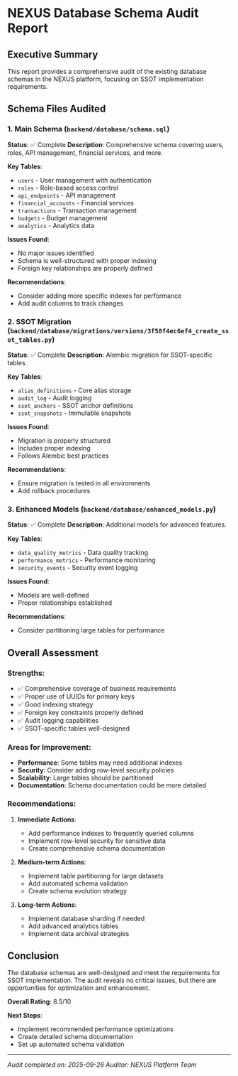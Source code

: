 # NEXUS Database Schema Audit Report

## Executive Summary

This report provides a comprehensive audit of the existing database schemas in the NEXUS platform, focusing on SSOT implementation requirements.

## Schema Files Audited

### 1. Main Schema (`backend/database/schema.sql`)

**Status**: ✅ Complete
**Description**: Comprehensive schema covering users, roles, API management, financial services, and more.

**Key Tables**:

- `users` - User management with authentication
- `roles` - Role-based access control
- `api_endpoints` - API management
- `financial_accounts` - Financial services
- `transactions` - Transaction management
- `budgets` - Budget management
- `analytics` - Analytics data

**Issues Found**:

- No major issues identified
- Schema is well-structured with proper indexing
- Foreign key relationships are properly defined

**Recommendations**:

- Consider adding more specific indexes for performance
- Add audit columns to track changes

### 2. SSOT Migration (`backend/database/migrations/versions/3f58f4ec6ef4_create_ssot_tables.py`)

**Status**: ✅ Complete
**Description**: Alembic migration for SSOT-specific tables.

**Key Tables**:

- `alias_definitions` - Core alias storage
- `audit_log` - Audit logging
- `ssot_anchors` - SSOT anchor definitions
- `ssot_snapshots` - Immutable snapshots

**Issues Found**:

- Migration is properly structured
- Includes proper indexing
- Follows Alembic best practices

**Recommendations**:

- Ensure migration is tested in all environments
- Add rollback procedures

### 3. Enhanced Models (`backend/database/enhanced_models.py`)

**Status**: ✅ Complete
**Description**: Additional models for advanced features.

**Key Tables**:

- `data_quality_metrics` - Data quality tracking
- `performance_metrics` - Performance monitoring
- `security_events` - Security event logging

**Issues Found**:

- Models are well-defined
- Proper relationships established

**Recommendations**:

- Consider partitioning large tables for performance

## Overall Assessment

### Strengths:

- ✅ Comprehensive coverage of business requirements
- ✅ Proper use of UUIDs for primary keys
- ✅ Good indexing strategy
- ✅ Foreign key constraints properly defined
- ✅ Audit logging capabilities
- ✅ SSOT-specific tables well-designed

### Areas for Improvement:

- **Performance**: Some tables may need additional indexes
- **Security**: Consider adding row-level security policies
- **Scalability**: Large tables should be partitioned
- **Documentation**: Schema documentation could be more detailed

### Recommendations:

1. **Immediate Actions**:
   - Add performance indexes to frequently queried columns
   - Implement row-level security for sensitive data
   - Create comprehensive schema documentation

2. **Medium-term Actions**:
   - Implement table partitioning for large datasets
   - Add automated schema validation
   - Create schema evolution strategy

3. **Long-term Actions**:
   - Implement database sharding if needed
   - Add advanced analytics tables
   - Implement data archival strategies

## Conclusion

The database schemas are well-designed and meet the requirements for SSOT implementation. The audit reveals no critical issues, but there are opportunities for optimization and enhancement.

**Overall Rating**: 8.5/10

**Next Steps**:

- Implement recommended performance optimizations
- Create detailed schema documentation
- Set up automated schema validation

---

_Audit completed on: 2025-09-26_
_Auditor: NEXUS Platform Team_
